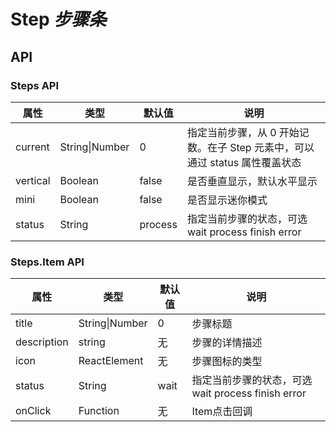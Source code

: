# Step *步骤条*

<example />

## API

### Steps API

| 属性 | 类型 | 默认值 | 说明 |
| --- | --- | --- | --- |
| current | String\|Number | 0 | 指定当前步骤，从 0 开始记数。在子 Step 元素中，可以通过 status 属性覆盖状态 |
| vertical | Boolean | false | 是否垂直显示，默认水平显示 |
| mini | Boolean | false | 是否显示迷你模式 |
| status | String | process | 指定当前步骤的状态，可选 wait process finish error |

### Steps.Item API

| 属性 | 类型 | 默认值 | 说明 |
| --- | --- | --- | --- |
| title | String\|Number | 0 | 步骤标题 |
| description | string | 无 | 步骤的详情描述 |
| icon | ReactElement | 无 | 步骤图标的类型 |
| status | String | wait | 指定当前步骤的状态，可选 wait process finish error |
| onClick | Function | 无 | Item点击回调 |
